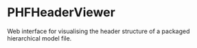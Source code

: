PHFHeaderViewer
===============

Web interface for visualising the header structure of a packaged hierarchical model file.
